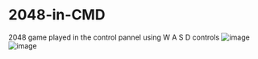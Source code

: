 # 2048-in-CMD
2048 game played in the control pannel using W A S D controls
![image](https://github.com/BradleyEaldenNew/2048-in-CMD/assets/136845524/d38ebbfa-4e7c-492c-92ea-b6c00357c651)
![image](https://github.com/BradleyEaldenNew/2048-in-CMD/assets/136845524/c058a43a-05da-4494-b3f3-cf0ed3030dc4)

